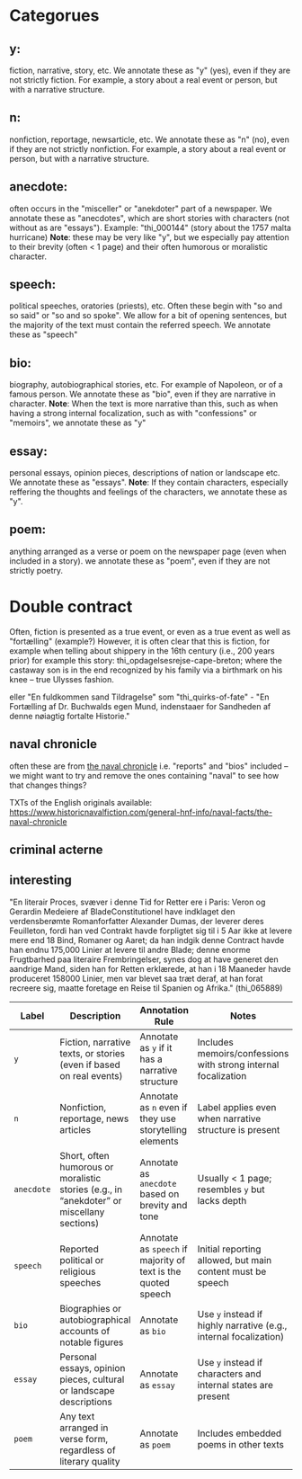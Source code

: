 # Categorues

## y: 
fiction, narrative, story, etc. We annotate these as "y" (yes), even if they are not strictly fiction. For example, a story about a real event or person, but with a narrative structure.

## n: 
nonfiction, reportage, newsarticle, etc. We annotate these as "n" (no), even if they are not strictly nonfiction. For example, a story about a real event or person, but with a narrative structure.

## anecdote: 
often occurs in the "misceller" or "anekdoter" part of a newspaper. We annotate these as "anecdotes", which are short stories with characters (not without as are "essays"). Example: "thi_000144" (story about the 1757 malta hurricane)
**Note**: these may be very like "y", but we especially pay attention to their brevity (often < 1 page) and their often humorous or moralistic character.

## speech: 
political speeches, oratories (priests), etc. Often these begin with "so and so said" or "so and so spoke". We allow for a bit of opening sentences, but the majority of the text must contain the referred speech. We annotate these as "speech"

## bio: 
biography, autobiographical stories, etc. For example of Napoleon, or of a famous person. We annotate these as "bio", even if they are narrative in character. 
**Note**: When the text is more narrative than this, such as when having a strong internal focalization, such as with "confessions" or "memoirs", we annotate these as "y"

## essay: 
personal essays, opinion pieces, descriptions of nation or landscape etc. We annotate these as "essays". 
**Note**: If they contain characters, especially reffering the thoughts and feelings of the characters, we annotate these as "y".

## poem: 
anything arranged as a verse or poem on the newspaper page (even when included in a story). we annotate these as "poem", even if they are not strictly poetry.




# Double contract

Often, fiction is presented as a true event, or even as a true event as well as "fortælling" (example?)
However, it is often clear that this is fiction, for example when telling about shippery in the 16th century (i.e., 200 years prior)
for example this story: thi_opdagelsesrejse-cape-breton; where the castaway son is in the end recognized by his family via a birthmark on his knee – true Ulysses fashion.

eller "En fuldkommen sand Tildragelse" som "thi_quirks-of-fate" - "En Fortælling af Dr. Buchwalds egen Mund, indenstaaer for Sandheden af denne nøiagtig fortalte Historie."


## naval chronicle
often these are from [the naval chronicle](https://en.wikipedia.org/wiki/Naval_Chronicle) i.e. "reports" and "bios" included 
– we might want to try and remove the ones containing "naval" to see how that changes things? 

TXTs of the English originals available: https://www.historicnavalfiction.com/general-hnf-info/naval-facts/the-naval-chronicle

## criminal acterne




## interesting

"En literair Proces, svæver i denne Tid for Retter ere i Paris: Veron og Gerardin Medeiere af BladeConstitutionel have indklaget den verdensberømte Romanforfatter Alexander Dumas, der leverer deres Feuilleton, fordi han ved Contrakt havde forpligtet sig til i 5 Aar ikke at levere mere end 18 Bind, Romaner og Aaret; da han indgik denne Contract havde han endnu 175,000 Linier at levere til andre Blade; denne enorme Frugtbarhed paa literaire Frembringelser, synes dog at have generet den aandrige Mand, siden han for Retten erklærede, at han i 18 Maaneder havde produceret 158000 Linier, men var blevet saa træt deraf, at han forat recreere sig, maatte foretage en Reise til Spanien og Afrika." (thi_065889)


| Label      | Description                                                                               | Annotation Rule                                               | Notes                                                             |
| ---------- | ----------------------------------------------------------------------------------------- | ------------------------------------------------------------- | ----------------------------------------------------------------- |
| `y`        | Fiction, narrative texts, or stories (even if based on real events)                       | Annotate as `y` if it has a narrative structure               | Includes memoirs/confessions with strong internal focalization    |
| `n`        | Nonfiction, reportage, news articles                                                      | Annotate as `n` even if they use storytelling elements        | Label applies even when narrative structure is present            |
| `anecdote` | Short, often humorous or moralistic stories (e.g., in “anekdoter” or miscellany sections) | Annotate as `anecdote` based on brevity and tone              | Usually < 1 page; resembles `y` but lacks depth                   |
| `speech`   | Reported political or religious speeches                                                  | Annotate as `speech` if majority of text is the quoted speech | Initial reporting allowed, but main content must be speech        |
| `bio`      | Biographies or autobiographical accounts of notable figures                               | Annotate as `bio`                                             | Use `y` instead if highly narrative (e.g., internal focalization) |
| `essay`    | Personal essays, opinion pieces, cultural or landscape descriptions                       | Annotate as `essay`                                           | Use `y` instead if characters and internal states are present     |
| `poem`     | Any text arranged in verse form, regardless of literary quality                           | Annotate as `poem`                                            | Includes embedded poems in other texts                            |

